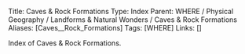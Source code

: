 Title: Caves & Rock Formations
Type: Index
Parent: WHERE / Physical Geography / Landforms & Natural Wonders / Caves & Rock Formations
Aliases: [Caves__Rock_Formations]
Tags: [WHERE]
Links: []

Index of Caves & Rock Formations.
